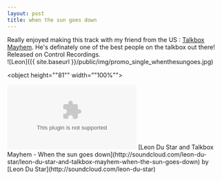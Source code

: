 ```yaml
---
layout: post
title: when the sun goes down
---
```

Really enjoyed making this track with my friend from the US : [Talkbox Mayhem](http://www.myspace.com/talkboxmayhem\" "\"\""). He's definately one of the best people on the talkbox out there! Released on Control Recordings.  
![Leon]({{ site.baseurl }}/public/img/promo_single_whenthesungoes.jpg)  
  

<object height="\"81\"" width="\"100%\"">
<param name="\"movie\"" value="\"http://player.soundcloud.com/player.swf?url=http%3A%2F%2Fapi.soundcloud.com%2Ftracks%2F9002948\"">
</param>
<param name="\"allowscriptaccess\"" value="\"always\"">
</param>
<embed allowscriptaccess="\"always\"" height="\"81\"" src="\"http://player.soundcloud.com/player.swf?url=http%3A%2F%2Fapi.soundcloud.com%2Ftracks%2F9002948\"" type="\"application/x-shockwave-flash\"" width="\"100%\"">
</embed>
</object>
[Leon Du Star and Talkbox Mayhem - When the sun goes down](http://soundcloud.com/leon-du-star/leon-du-star-and-talkbox-mayhem-when-the-sun-goes-down) by [Leon Du Star](http://soundcloud.com/leon-du-star)
